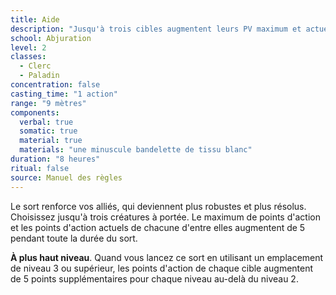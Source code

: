 ```yaml
---
title: Aide
description: "Jusqu'à trois cibles augmentent leurs PV maximum et actuels."
school: Abjuration
level: 2
classes:
  - Clerc
  - Paladin
concentration: false
casting_time: "1 action"
range: "9 mètres"
components:
  verbal: true
  somatic: true
  material: true
  materials: "une minuscule bandelette de tissu blanc"
duration: "8 heures"
ritual: false
source: Manuel des règles
---
```

Le sort renforce vos alliés, qui deviennent plus robustes et plus résolus. Choisissez jusqu'à trois créatures à portée. Le maximum de points d'action et les points d'action actuels de chacune d'entre elles augmentent de 5 pendant toute la durée du sort.

**À plus haut niveau**. Quand vous lancez ce sort en utilisant un emplacement de niveau 3 ou supérieur, les points d'action de chaque cible augmentent de 5 points supplémentaires pour chaque niveau au-delà du niveau 2.
